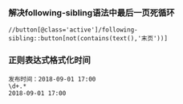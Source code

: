 ### 解决following-sibling语法中最后一页死循环
```
//button[@class='active']/following-sibling::button[not(contains(text(),'末页'))]
```
### 正则表达式格式化时间
```
发布时间：2018-09-01 17:00
\d+.*
2018-09-01 17:00
```
